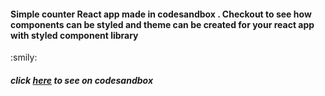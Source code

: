<h4> Simple counter React app made in codesandbox . Checkout to see how components can be styled and theme can be created for your react app with styled component library </h4>
:smily:<h5>click <a href="https://codesandbox.io/s/github/Be-create/chakra">here</a> to see on codesandbox
